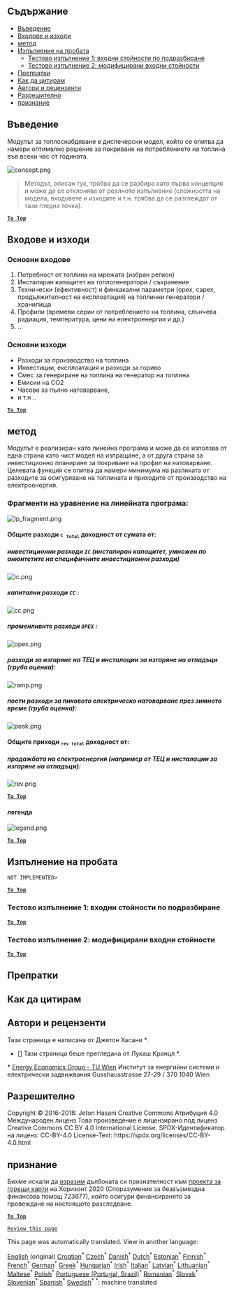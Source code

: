 <h2> Съдържание </h2><ul><li> <a href="#introduction">Въведение</a> </li><li> <a href="#inputs-and-outputs">Входове и изходи</a> </li><li> <a href="#method">метод</a> </li><li> <a href="#sample-run">Изпълнение на пробата</a> <ul><li> <a href="#test-run-1-default-input-values">Тестово изпълнение 1: входни стойности по подразбиране</a> </li><li> <a href="#test-run-2-modified-input-values">Тестово изпълнение 2: модифицирани входни стойности</a> </li></ul></li><li> <a href="#references">Препратки</a> </li><li> <a href="#how-to-cite">Как да цитирам</a> </li><li> <a href="#authors-and-reviewers">Автори и рецензенти</a> </li><li> <a href="#license">Разрешително</a> </li><li> <a href="#acknowledgement">признание</a> </li></ul><h2> Въведение </h2><p> Модулът за топлоснабдяване е диспечерски модел, който се опитва да намери оптимално решение за покриване на потреблението на топлина във всеки час от годината. </p><p><img alt="concept.png" src="https://github.com/HotMaps/hotmaps_wiki/blob/master/Images/dh_supply/concept.png"/></p><blockquote><p> Методът, описан тук, трябва да се разбира като първа концепция и може да се отклонява от реалното изпълнение (сложността на модела, входовете и изходите и т.н. трябва да се разглеждат от тази гледна точка). </p></blockquote><p><ins> <code><strong><a href="#table-of-contents">To Top</a></strong></code> </ins> </p><h2> Входове и изходи </h2><h3> Основни входове </h3><ol><li> Потребност от топлина на мрежата (избран регион) </li><li> Инсталиран капацитет на топлогенератори / съхранение </li><li> Технически (ефективност) и финкакални параметри (opex, capex, продължителност на експлоатация) на топлинни генератори / хранилища </li><li> Профили (времеви серии от потреблението на топлина, слънчева радиация, температура, цени на електроенергия и др.) </li><li> ... </li></ol><h3> Основни изходи </h3><ul><li> Разходи за производство на топлина </li><li> Инвестиции, експлоатация и разходи за гориво </li><li> Смес за генериране на топлина на генератор на топлина </li><li> Емисии на CO2 </li><li> Часове за пълно натоварване, </li><li> и т.н .. </li></ul><p><ins> <code><strong><a href="#table-of-contents">To Top</a></strong></code> </ins> </p><h2> метод </h2><p> Модулът е реализиран като линейна програма и може да се използва от една страна като чист модел на изпращане, а от друга страна за инвестиционно планиране за покриване на профил на натоварване. Целевата функция се опитва да намери минимума на разликата от разходите за осигуряване на топлината и приходите от производство на електроенергия. </p><h3> Фрагменти на уравнение на линейната програма: </h3><p><img alt="lp_fragment.png" src="https://github.com/HotMaps/hotmaps_wiki/blob/master/Images/dh_supply/lp_fragment.png"/></p><h4> Общите разходи <code>c <sub>total</sub></code> доходност от сумата от: </h4><h5> инвестиционни разходи <code>IC</code> (инсталиран капацитет, умножен по анюитетите на специфичните инвестиционни разходи) </h5><p><img alt="ic.png" src="https://github.com/HotMaps/hotmaps_wiki/blob/master/Images/dh_supply/ic.png"/></p><h5> капитални разходи <code>CC</code> : </h5><p><img alt="cc.png" src="https://github.com/HotMaps/hotmaps_wiki/blob/master/Images/dh_supply/cc.png"/></p><h5> променливите разходи <code>OPEX</code> : </h5><p><img alt="opex.png" src="https://github.com/HotMaps/hotmaps_wiki/blob/master/Images/dh_supply/opex.png"/></p><h5> разходи за изгаряне на ТЕЦ и инсталации за изгаряне на отпадъци (груба оценка): </h5><p><img alt="ramp.png" src="https://github.com/HotMaps/hotmaps_wiki/blob/master/Images/dh_supply/ramp.png"/></p><h5> поети разходи за пиковото електрическо натоварване през зимното време (груба оценка): </h5><p><img alt="peak.png" src="https://github.com/HotMaps/hotmaps_wiki/blob/master/Images/dh_supply/peak.png"/></p><h4> Общите приходи <code><sub>rev total</sub></code> доходност от: </h4><h5> продажбата на електроенергия (например от ТЕЦ и инсталации за изгаряне на отпадъци): </h5><p><img alt="rev.png" src="https://github.com/HotMaps/hotmaps_wiki/blob/master/Images/dh_supply/rev.png"/></p><p><ins> <code><strong><a href="#table-of-contents">To Top</a></strong></code> </ins> </p><h4> легенда </h4><p><img alt="legend.png" src="https://github.com/HotMaps/hotmaps_wiki/blob/master/Images/dh_supply/legend.png"/></p><p><ins> <code><strong><a href="#table-of-contents">To Top</a></strong></code> </ins> </p><h2> Изпълнение на пробата </h2><p> <code>NOT IMPLEMENTED&gt;</code> </p> <p><ins> <code><strong><a href="#table-of-contents">To Top</a></strong></code> </ins> </p><h3> Тестово изпълнение 1: входни стойности по подразбиране </h3><p><ins> <code><strong><a href="#table-of-contents">To Top</a></strong></code> </ins> </p><h3> Тестово изпълнение 2: модифицирани входни стойности </h3><p><ins> <code><strong><a href="#table-of-contents">To Top</a></strong></code> </ins> </p><h2> Препратки </h2><h2> Как да цитирам </h2><h2> Автори и рецензенти </h2><p> Тази страница е написана от Джетон Хасани *. </p><ul><li> [] Тази страница беше прегледана от Лукаш Кранцл *. </li></ul><p> * <a href="https://eeg.tuwien.ac.at/">Energy Economics Group - TU Wien</a> Институт за енергийни системи и електрически задвижвания Gusshausstrasse 27-29 / 370 1040 Wien </p><h2> Разрешително </h2><p> Copyright © 2016-2018: Jeton Hasani Creative Commons Атрибуция 4.0 Международен лиценз Това произведение е лицензирано под лиценз Creative Commons CC BY 4.0 International License. SPDX-Идентификатор на лиценз: CC-BY-4.0 License-Text: https://spdx.org/licenses/CC-BY-4.0.html </p><h2> признание </h2><p> Бихме искали да <a href="https://www.hotmaps-project.eu">изразим</a> дълбоката си признателност към <a href="https://www.hotmaps-project.eu">проекта за горещи карти</a> на Хоризонт 2020 (Споразумение за безвъзмездна финансова помощ 723677), който осигури финансирането за провеждане на настоящото разследване. </p><p><ins> <code><strong><a href="#table-of-contents">To Top</a></strong></code> </ins> </p><p> <code><a href="https://github.com/HotMaps/hotmaps_wiki/wiki/CM_DH_supply/_edit">Review this page</a></code> </p>

This page was automatically translated. View in another language:

[English](en-CM-District-heating-supply-dispatch) (original)  [Croatian](hr-CM-District-heating-supply-dispatch)<sup>\*</sup> [Czech](cs-CM-District-heating-supply-dispatch)<sup>\*</sup> [Danish](da-CM-District-heating-supply-dispatch)<sup>\*</sup> [Dutch](nl-CM-District-heating-supply-dispatch)<sup>\*</sup> [Estonian](et-CM-District-heating-supply-dispatch)<sup>\*</sup> [Finnish](fi-CM-District-heating-supply-dispatch)<sup>\*</sup> [French](fr-CM-District-heating-supply-dispatch)<sup>\*</sup> [German](de-CM-District-heating-supply-dispatch)<sup>\*</sup> [Greek](el-CM-District-heating-supply-dispatch)<sup>\*</sup> [Hungarian](hu-CM-District-heating-supply-dispatch)<sup>\*</sup> [Irish](ga-CM-District-heating-supply-dispatch)<sup>\*</sup> [Italian](it-CM-District-heating-supply-dispatch)<sup>\*</sup> [Latvian](lv-CM-District-heating-supply-dispatch)<sup>\*</sup> [Lithuanian](lt-CM-District-heating-supply-dispatch)<sup>\*</sup> [Maltese](mt-CM-District-heating-supply-dispatch)<sup>\*</sup> [Polish](pl-CM-District-heating-supply-dispatch)<sup>\*</sup> [Portuguese (Portugal, Brazil)](pt-CM-District-heating-supply-dispatch)<sup>\*</sup> [Romanian](ro-CM-District-heating-supply-dispatch)<sup>\*</sup> [Slovak](sk-CM-District-heating-supply-dispatch)<sup>\*</sup> [Slovenian](sl-CM-District-heating-supply-dispatch)<sup>\*</sup> [Spanish](es-CM-District-heating-supply-dispatch)<sup>\*</sup> [Swedish](sv-CM-District-heating-supply-dispatch)<sup>\*</sup>
<sup>\*</sup>: machine translated
